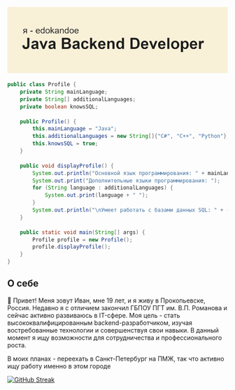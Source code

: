 ![Баннер](header.png)

```java
public class Profile {
    private String mainLanguage;
    private String[] additionalLanguages;
    private boolean knowsSQL;

    public Profile() {
        this.mainLanguage = "Java";
        this.additionalLanguages = new String[]{"C#", "C++", "Python"};
        this.knowsSQL = true;
    }

    public void displayProfile() {
        System.out.println("Основной язык программирования: " + mainLanguage);
        System.out.print("Дополнительные языки программирования: ");
        for (String language : additionalLanguages) {
            System.out.print(language + " ");
        }
        System.out.println("\nУмеет работать с базами данных SQL: " + (knowsSQL ? "Да" : "Нет"));
    }

    public static void main(String[] args) {
        Profile profile = new Profile();
        profile.displayProfile();
    }
}
```

## О себе
👋 Привет! Меня зовут Иван, мне 19 лет, и я живу в Прокопьевске, Россия. Недавно я с отличием закончил ГБПОУ ПГТ им. В.П. Романова и сейчас активно развиваюсь в IT-сфере. Моя цель - стать высококвалифицированным backend-разработчиком, изучая востребованные технологии и совершенствуя свои навыки. В данный момент я ищу возможности для сотрудничества и профессионального роста.

В моих планах - переехать в Санкт-Петербург на ПМЖ, так что активно ищу работу именно в этом городе

[![GitHub Streak](https://github-readme-streak-stats.herokuapp.com?user=edokandoe&theme=burnt-neon&border_radius=0&locale=ru&date_format=j%2Fn%5B%2FY%5D&exclude_days=Sat&card_width=1000)](https://git.io/streak-stats)
